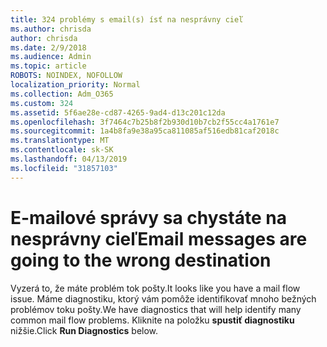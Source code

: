 ```yaml
---
title: 324 problémy s email(s) ísť na nesprávny cieľ
ms.author: chrisda
author: chrisda
ms.date: 2/9/2018
ms.audience: Admin
ms.topic: article
ROBOTS: NOINDEX, NOFOLLOW
localization_priority: Normal
ms.collection: Adm_O365
ms.custom: 324
ms.assetid: 5f6ae28e-cd87-4265-9ad4-d13c201c12da
ms.openlocfilehash: 3f7464c7b25b8f2b930d10b7cb2f55cc4a1761e7
ms.sourcegitcommit: 1a4b8fa9e38a95ca811085af516edb81caf2018c
ms.translationtype: MT
ms.contentlocale: sk-SK
ms.lasthandoff: 04/13/2019
ms.locfileid: "31857103"
---
```

# <a name="email-messages-are-going-to-the-wrong-destination"></a><span data-ttu-id="dd2be-102">E-mailové správy sa chystáte na nesprávny cieľ</span><span class="sxs-lookup"><span data-stu-id="dd2be-102">Email messages are going to the wrong destination</span></span>

<span data-ttu-id="dd2be-103">Vyzerá to, že máte problém tok pošty.</span><span class="sxs-lookup"><span data-stu-id="dd2be-103">It looks like you have a mail flow issue.</span></span> <span data-ttu-id="dd2be-104">Máme diagnostiku, ktorý vám pomôže identifikovať mnoho bežných problémov toku pošty.</span><span class="sxs-lookup"><span data-stu-id="dd2be-104">We have diagnostics that will help identify many common mail flow problems.</span></span> <span data-ttu-id="dd2be-105">Kliknite na položku **spustiť diagnostiku** nižšie.</span><span class="sxs-lookup"><span data-stu-id="dd2be-105">Click **Run Diagnostics** below.</span></span>
